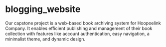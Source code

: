 # blogging_website
Our capstone project is a web-based book archiving system for Hoopoelink Company. It enables efficient publishing and management of their book collection with features like account authentication, easy navigation, a minimalist theme, and dynamic design.
